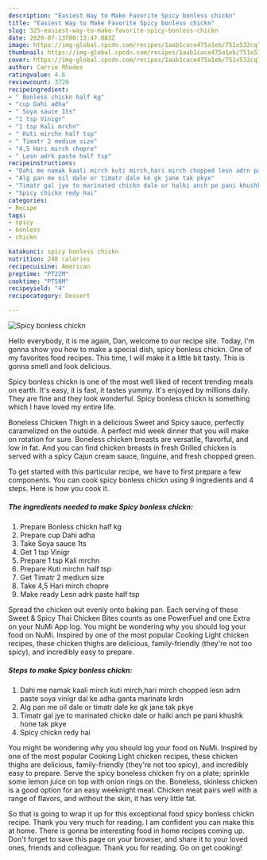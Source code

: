 ```yaml
---
description: "Easiest Way to Make Favorite Spicy bonless chickn"
title: "Easiest Way to Make Favorite Spicy bonless chickn"
slug: 325-easiest-way-to-make-favorite-spicy-bonless-chickn
date: 2020-07-13T00:13:47.083Z
image: https://img-global.cpcdn.com/recipes/1aab1cace475a1eb/751x532cq70/spicy-bonless-chickn-recipe-main-photo.jpg
thumbnail: https://img-global.cpcdn.com/recipes/1aab1cace475a1eb/751x532cq70/spicy-bonless-chickn-recipe-main-photo.jpg
cover: https://img-global.cpcdn.com/recipes/1aab1cace475a1eb/751x532cq70/spicy-bonless-chickn-recipe-main-photo.jpg
author: Carrie Rhodes
ratingvalue: 4.6
reviewcount: 3729
recipeingredient:
- " Bonless chickn half kg"
- "cup Dahi adha"
- " Soya sauce 1ts"
- "1 tsp Vinigr"
- "1 tsp Kali mrchn"
- " Kuti mirchn half tsp"
- " Timatr 2 medium size"
- "4,5 Hari mirch chopre"
- " Lesn adrk paste half tsp"
recipeinstructions:
- "Dahi me namak kaali mirch kuti mirch,hari mirch chopped lesn adrn paste soya vinigr dal ke adha ganta marinate krdn"
- "Alg pan me oil dale or timatr dale ke gk jane tak pkye"
- "Timatr gal jye to marinated chickn dale or halki anch pe pani khushk hone tak pkye"
- "Spicy chickn redy hai"
categories:
- Recipe
tags:
- spicy
- bonless
- chickn

katakunci: spicy bonless chickn 
nutrition: 248 calories
recipecuisine: American
preptime: "PT22M"
cooktime: "PT58M"
recipeyield: "4"
recipecategory: Dessert

---
```



![Spicy bonless chickn](https://img-global.cpcdn.com/recipes/1aab1cace475a1eb/751x532cq70/spicy-bonless-chickn-recipe-main-photo.jpg)

Hello everybody, it is me again, Dan, welcome to our recipe site. Today, I'm gonna show you how to make a special dish, spicy bonless chickn. One of my favorites food recipes. This time, I will make it a little bit tasty. This is gonna smell and look delicious.

Spicy bonless chickn is one of the most well liked of recent trending meals on earth. It's easy, it is fast, it tastes yummy. It's enjoyed by millions daily. They are fine and they look wonderful. Spicy bonless chickn is something which I have loved my entire life.

Boneless Chicken Thigh in a delicious Sweet and Spicy sauce, perfectly caramelized on the outside. A perfect mid week dinner that you will make on rotation for sure. Boneless chicken breasts are versatile, flavorful, and low in fat. And you can find chicken breasts in fresh Grilled chicken is served with a spicy Cajun cream sauce, linguine, and fresh chopped green.


To get started with this particular recipe, we have to first prepare a few components. You can cook spicy bonless chickn using 9 ingredients and 4 steps. Here is how you cook it.

<!--inarticleads1-->

##### The ingredients needed to make Spicy bonless chickn:

1. Prepare  Bonless chickn half kg
1. Prepare cup Dahi adha
1. Take  Soya sauce 1ts
1. Get 1 tsp Vinigr
1. Prepare 1 tsp Kali mrchn
1. Prepare  Kuti mirchn half tsp
1. Get  Timatr 2 medium size
1. Take 4,5 Hari mirch chopre
1. Make ready  Lesn adrk paste half tsp


Spread the chicken out evenly onto baking pan. Each serving of these Sweet &amp; Spicy Thai Chicken Bites counts as one PowerFuel and one Extra on your NuMi App log. You might be wondering why you should log your food on NuMi. Inspired by one of the most popular Cooking Light chicken recipes, these chicken thighs are delicious, family-friendly (they&#39;re not too spicy), and incredibly easy to prepare. 

<!--inarticleads2-->

##### Steps to make Spicy bonless chickn:

1. Dahi me namak kaali mirch kuti mirch,hari mirch chopped lesn adrn paste soya vinigr dal ke adha ganta marinate krdn
1. Alg pan me oil dale or timatr dale ke gk jane tak pkye
1. Timatr gal jye to marinated chickn dale or halki anch pe pani khushk hone tak pkye
1. Spicy chickn redy hai


You might be wondering why you should log your food on NuMi. Inspired by one of the most popular Cooking Light chicken recipes, these chicken thighs are delicious, family-friendly (they&#39;re not too spicy), and incredibly easy to prepare. Serve the spicy boneless chicken fry on a plate; sprinkle some lemon juice on top with onion rings on the. Boneless, skinless chicken is a good option for an easy weeknight meal. Chicken meat pairs well with a range of flavors, and without the skin, it has very little fat. 

So that is going to wrap it up for this exceptional food spicy bonless chickn recipe. Thank you very much for reading. I am confident you can make this at home. There is gonna be interesting food in home recipes coming up. Don't forget to save this page on your browser, and share it to your loved ones, friends and colleague. Thank you for reading. Go on get cooking!
